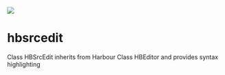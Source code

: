 [![](https://bitbucket.org/fivetech/screenshots/downloads/fivetech_logo.gif)](http://www.fivetechsoft.com "FiveTech Software")

# hbsrcedit
Class HBSrcEdit inherits from Harbour Class HBEditor and provides syntax highlighting
